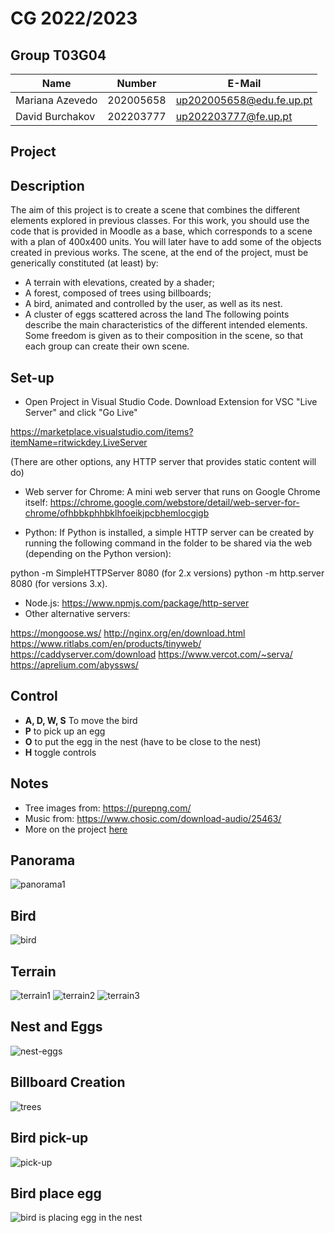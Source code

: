 
# CG 2022/2023

## Group T03G04

| Name             | Number    | E-Mail             |
| ---------------- | --------- | ------------------ |
| Mariana Azevedo  | 202005658 | up202005658@edu.fe.up.pt                |
| David Burchakov  | 202203777 | up202203777@fe.up.pt                |


## Project

## Description
The aim of this project is to create a scene that combines the different elements explored in previous
classes. For this work, you should use the code that is provided in Moodle as a base, which
corresponds to a scene with a plan of 400x400 units. You will later have to add some of the objects
created in previous works.
The scene, at the end of the project, must be generically constituted (at least) by:

- A terrain with elevations, created by a shader;
- A forest, composed of trees using billboards;
- A bird, animated and controlled by the user, as well as its nest.
- A cluster of eggs scattered across the land
The following points describe the main characteristics of the different intended elements. Some
freedom is given as to their composition in the scene, so that each group can create their own
scene.

## Set-up

* Open Project in Visual Studio Code.
Download Extension for VSC "Live Server" and click "Go Live"

https://marketplace.visualstudio.com/items?itemName=ritwickdey.LiveServer


(There are other options, any HTTP server that provides static content will do)


* Web server for Chrome: A mini web server that runs on Google Chrome itself:
https://chrome.google.com/webstore/detail/web-server-for-chrome/ofhbbkphhbklhfoeikjpcbhemlocgigb   

* Python: If Python is installed, a simple HTTP server can be created by running the following command in the folder to be shared via the web (depending on the Python version):

python -m SimpleHTTPServer 8080 (for 2.x versions)
python -m http.server 8080 (for versions 3.x).

* Node.js: https://www.npmjs.com/package/http-server 
* Other alternative servers: 

https://mongoose.ws/
http://nginx.org/en/download.html 
https://www.ritlabs.com/en/products/tinyweb/
https://caddyserver.com/download 
https://www.vercot.com/~serva/ 
https://aprelium.com/abyssws/ 

## Control

- **A, D, W, S**
To move the bird
- **P** to pick up an egg
- **O** to put the egg in the nest (have to be close to the nest)
- **H** toggle controls



## Notes
 - Tree images from: https://purepng.com/
 - Music from: https://www.chosic.com/download-audio/25463/
 - More on the project [here](Projeto-2023_en.pdf)
   
## Panorama

![panorama1](project/screenshots/project-t03g04-1.png)

## Bird
![bird](project/screenshots/project-t03g04-2.png)

## Terrain

![terrain1](project/screenshots/project-t03g04-3.png)
![terrain2](project/screenshots/project-t03g04-3(2).png)
![terrain3](project/screenshots/project-t03g04-3(3).png)


## Nest and Eggs

![nest-eggs](project/screenshots/project-t03g04-4.png)

## Billboard Creation

![trees](project/screenshots/project-t03g04-5.png)

## Bird pick-up

![pick-up](project/screenshots/pick-up.gif)

## Bird place egg

![*bird is placing egg in the nest*](project/screenshots/place-egg.gif)
